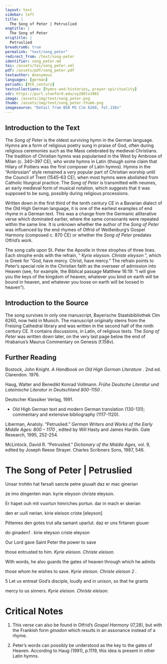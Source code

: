 ```yaml
---
layout: text
sidebar: left
title: |
  The Song of Peter | Petruslied
engtitle: |
  The Song of Peter
origtitle: |
  Petruslied
breadcrumb: true
permalink: "text/song_peter"
redirect_from: /text/song-peter
identifier: song_peter.md
tei: /assets/tei/song_peter.xml
pdf: /assets/pdf/song_peter.pdf
textauthor: Anonymous
languages: [german]
periods: [9th_century]
textcollections: [hymns-and-histories, prayer-spirituality]
sdr: https://purl.stanford.edu/vy286tx3965
image: /assets/img/text/song_peter.png
thumb: /assets/img/text/song_peter-thumb.png
imagesource: "Detail from BSB MS Clm 6260, fol.158v"
---
```

<h2>Introduction to the Text</h2>
<p>The <i> Song of Peter </i> is the oldest surviving hymn in the German language. Hymns are a form of religious poetry sung in praise of God, often during religious ceremonies such as the Mass celebrated by medieval Christians. The tradition of Christian hymns was popularised in the West by Ambrose of Milan (c. 340–397 CE), who wrote hymns in Latin (though some claim that Hilary of Poitiers was the first composer of Latin hymns). Hymns in the “Ambrosian” style remained a very popular part of Christian worship until the Council of Trent (1545–63 CE), when most hymns were abolished from Catholic liturgical practice. The <i> Song of Peter </i> is transmitted with neumes, an early medieval form of musical notation, which suggests that it was supposed to be sung, possibly during religious processions.</p>

<p>Written down in the first third of the tenth century CE in a Bavarian dialect of the Old High German language, it is one of the earliest examples of end rhyme in a German text. This was a change from the Germanic alliterative verse which dominated earlier, where the same consonants were repeated within the same line. It is unknown whether the author of the <i> Song of Peter </i> was influenced by the end rhymes of Otfrid of Weißenburg’s Gospel Harmony (composed c. 870 CE) or whether the <i> Song of Peter </i> predates Otfrid’s work.</p>

<p>The song calls upon St. Peter the Apostle in three strophes of three lines. Each strophe ends with the refrain, “<i> Kyrie eleyson. Christe eleyson</i> ”, which is Greek for “God, have mercy. Christ, have mercy.” The refrain points to Peter’s special role in the Christian faith as the overseer of admission into Heaven (see, for example, the Biblical passage Matthew 16:19: “I will give you the keys of the kingdom of heaven; whatever you bind on earth will be bound in heaven, and whatever you loose on earth will be loosed in heaven”).</p>

<h2>Introduction to the Source</h2>
<p>The song survives in only one manuscript, Bayerische Staatsbibliothek Clm 6260, now held in Munich. The manuscript originally stems from the Freising Cathedral library and was written in the second half of the ninth century CE. It contains discussions, in Latin, of religious texts. The <i> Song of Peter </i> was written down later, on the very last page below the end of Hrabanus’s Maurus Commentary on Genesis (f.158v).</p>

<h2>Further Reading</h2>
<p>Bostock, John Knight. <i> A Handbook on Old High German Literature</i> . 2nd ed. Clarendon. 1976.</p>
<p>Haug, Walter and Benedikt Konrad Vollmann. <i> Frühe Deutsche Literatur und Lateinische Literatur in Deutschland 800-1150</i> .</p>
<p>Deutscher Klassiker Verlag, 1991.</p>
<ul id="l1">
<li data-list-text="•">
<p>Old High German text and modern German translation (130-131); commentary and extensive bibliography (1117-1120).</p>
</li>
</ul>
<p>Liberman, Anatoly. “Petruslied.” <i> German Writers and Works of the Early Middle Ages: 800 – 1170</i> , edited by Will Hasty and James Hardin. Gale Research, 1995, 252-254.</p>
<p>McLintock, David R. “Petruslied.” <i> Dictionary of the Middle Ages, </i> vol. 9, edited by Joseph Reese Strayer. Charles Scribners Sons, 1987, 546.</p>
<h1>The Song of Peter | Petruslied</h1>

<p>Unsar trohtin hat farsalt sancte petre giuualt daz er mac ginerian</p>

<p>ze imo dingenten man. kyrie eleyson christe eleyson.</p>

<p>Er hapet ouh mit vuortun himriches portun. dar in mach er skerian</p>

<p>den er uuili nerian. kirie eleison criste [eleyson]</p>

<p>Pittemes den gotes trut alla samant uparlut. daz er uns firtanen giuuer</p>

<p>do ginaden<em>1</em> . kirie eleyson criste eleyson</p>
<p>Our Lord gave Saint Peter the power to save</p>

<p>those entrusted to him. <i> Kyrie eleison. Christe eleison.</i></p>

<p>With words, he also guards the gates of heaven through which he admits</p>

<p>those whom he wishes to save. <i> Kyrie eleison. Christe eleison</i> <em>2 .</em></p>

<p>5 Let us entreat God’s disciple, loudly and in unison, so that he grants</p>

<p>mercy to us sinners. <i> Kyrie eleison. Christe eleison.</i></p>

<h1>Critical Notes</h1>

<ol id="l2">
<li data-list-text="1">
<p>This verse can also be found in Otfrid’s <i> Gospel Harmony </i> (I7,28), but with the Frankish form <i> ginadon </i> which results in an assonance instead of a rhyme.</p>
</li>
<li data-list-text="2">
<p>Peter’s words can possibly be understood as the key to the gates of Heaven. According to Haug (1991), p.1119, this idea is present in other Latin hymns.</p>
</li>
</ol>
